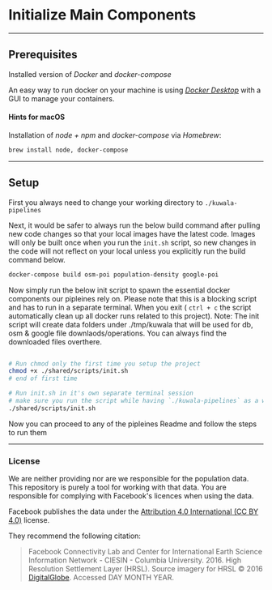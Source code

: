 # Initialize Main Components
---

## Prerequisites

Installed version of *Docker* and *docker-compose*

An easy way to run docker on your machine is using [*Docker Desktop*](https://docs.docker.com/desktop/) with a GUI to 
manage your containers.

#### Hints for macOS

Installation of *node + npm* and *docker-compose* via *Homebrew*:

```zsh
brew install node, docker-compose
```

---

## Setup

First you always need to change your working directory to `./kuwala-pipelines`

Next, it would be safer to always run the below build command after pulling new code changes so that your local images have the latest code. Images will only be built once when you run the `init.sh` script, so new changes in the code will not reflect on your local unless you explicitly run the build command below.

```zsh
docker-compose build osm-poi population-density google-poi
```

Now simply run the below init script to spawn the essential docker components our pipleines rely on. Please note that this is a blocking script and has to run in a separate terminal. When you exit ( `ctrl + c` the script automatically clean up all docker runs related to this project). Note: The init script will create data folders under ./tmp/kuwala that will be used for db, osm & google file downlaods/operations. You can always find the downloaded files overthere.

```zsh

# Run chmod only the first time you setup the project
chmod +x ./shared/scripts/init.sh
# end of first time

# Run init.sh in it's own separate terminal session
# make sure you run the script while having `./kuwala-pipelines` as a working directory.
./shared/scripts/init.sh 

```

Now you can proceed to any of the pipleines Readme and follow the steps to run them

---

### License

We are neither providing nor are we responsible for the population data. This repository is purely a tool for working 
with that data. You are responsible for complying with Facebook's licences when using the data.

Facebook publishes the data under the 
[Attribution 4.0 International (CC BY 4.0)](https://creativecommons.org/licenses/by/4.0/) license.

They recommend the following citation:
> Facebook Connectivity Lab and Center for International Earth Science Information Network - CIESIN - Columbia 
> University. 2016. High Resolution Settlement Layer (HRSL). Source imagery for HRSL © 2016 
> [DigitalGlobe](http://explore.digitalglobe.com/Basemap-Vivid.html). Accessed DAY MONTH YEAR.